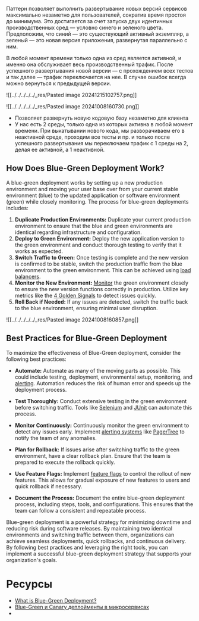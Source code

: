 Паттерн позволяет выполнить развертывание новых версий сервисов максимально незаметно для пользователей, сократив время простоя до минимума. Это достигается за счет запуска двух идентичных производственных сред — условно синего и зеленого цвета. Предположим, что синий — это существующий активный экземпляр, а зеленый — это новая версия приложения, развернутая параллельно с ним.

В любой момент времени только одна из сред является активной, и именно она обслуживает весь производственный трафик. После успешного развертывания новой версии — с прохождением всех тестов и так далее — трафик переключается на нее. В случае ошибок всегда можно вернуться к предыдущей версии.

![[../../../../../_res/Pasted image 20241215102757.png]]



![[../../../../../_res/Pasted image 20241008160730.png]]

- Позволяет развернуть новую кодовую базу незаметно для клиента
- У нас есть 2 среды, только одна из которых активна в любой момент времени. При выкатывании нового кода, мы разворачиваем его в неактивной среде, проходим все тесты и пр. и только после успешного развертывания мы переключаем трафик с 1 среды на 2, делая ее активной, а 1 неактивной.
## How Does Blue-Green Deployment Work?

A blue-green deployment works by setting up a new production environment and moving your user base over from your current stable environment (blue) to the updated application or software environment (green) while closely monitoring. The process for blue-green deployments includes:

1. **Duplicate Production Environments:** Duplicate your current production environment to ensure that the blue and green environments are identical regarding infrastructure and configuration.
2. **Deploy to Green Environment:** Deploy the new application version to the green environment and conduct thorough testing to verify that it works as expected.
3. **Switch Traffic to Green:** Once testing is complete and the new version is confirmed to be stable, switch the production traffic from the blue environment to the green environment. This can be achieved using [load balancers](https://www.cloudflare.com/learning/performance/what-is-load-balancing/).
4. **Monitor the New Environment:** [Monitor](https://pagertree.com/blog/system-monitoring-7-best-apm-tools#id-7-best-apm-tools) the green environment closely to ensure the new version functions correctly in production. Utilize key metrics like the [4 Golden Signals](https://pagertree.com/learn/devops/what-is-site-reliability-engineering-sre/four-golden-signals-sre-monitoring) to detect issues quickly.
5. **Roll Back if Needed:** If any issues are detected, switch the traffic back to the blue environment, ensuring minimal user disruption.

![[../../../../../_res/Pasted image 20241008160857.png]]

## Best Practices for Blue-Green Deployment

To maximize the effectiveness of Blue-Green deployment, consider the following best practices:

- **Automate:** Automate as many of the moving parts as possible. This could include testing, deployment, environmental setup, monitoring, and [alerting](https://pagertree.com/). Automation reduces the risk of human error and speeds up the deployment process.
    
- **Test Thoroughly:** Conduct extensive testing in the green environment before switching traffic. Tools like [Selenium](https://www.selenium.dev/) and [JUnit](https://junit.org/junit5/) can automate this process.
    
- **Monitor Continuously:** Continuously monitor the green environment to detect any issues early. Implement [alerting systems](https://pagertree.com/learn/incident-management/on-call) like [PagerTree](https://pagertree.com/) to notify the team of any anomalies.
    
- **Plan for Rollback:** If issues arise after switching traffic to the green environment, have a clear rollback plan. Ensure that the team is prepared to execute the rollback quickly.
    
- **Use Feature Flags:** Implement [feature flags](https://launchdarkly.com/blog/what-are-feature-flags/) to control the rollout of new features. This allows for gradual exposure of new features to users and quick rollback if necessary.
    
- **Document the Process:** Document the entire blue-green deployment process, including steps, tools, and configurations. This ensures that the team can follow a consistent and repeatable process.
    

Blue-green deployment is a powerful strategy for minimizing downtime and reducing risk during software releases. By maintaining two identical environments and switching traffic between them, organizations can achieve seamless deployments, quick rollbacks, and continuous delivery. By following best practices and leveraging the right tools, you can implement a successful blue-green deployment strategy that supports your organization's goals.

# Ресурсы

- [What is Blue-Green Deployment?](https://pagertree.gitbook.io/learn/devops/what-is-site-reliability-engineering-sre/what-is-blue-green-deployment)
- [Blue-Green и Canary деплойменты в микросервисах](https://habr.com/ru/companies/otus/articles/754422/)
- 